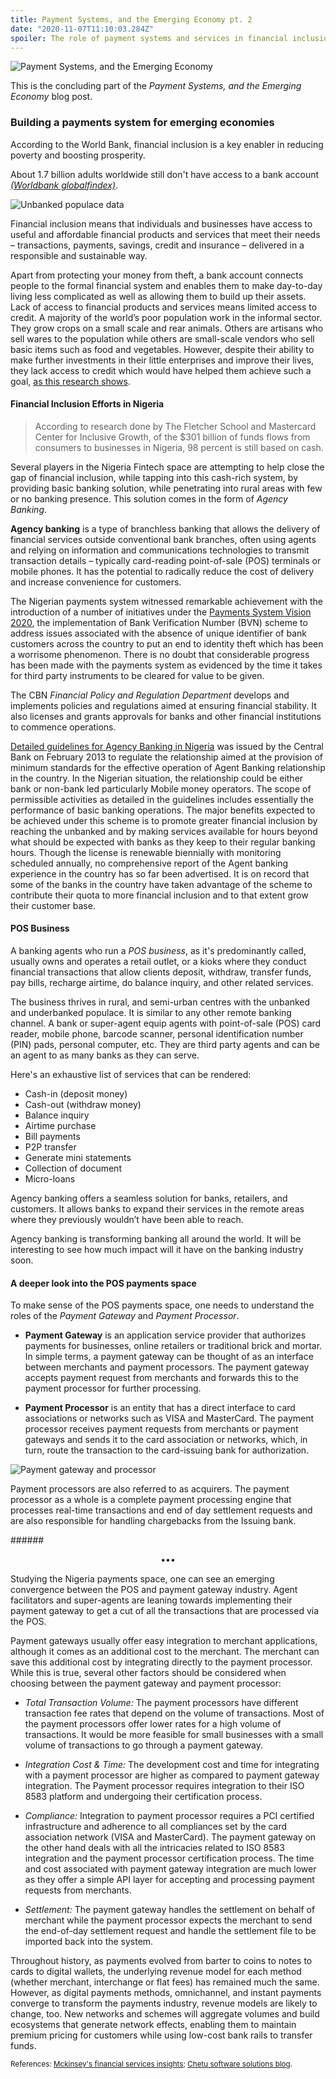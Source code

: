 ```yaml
---
title: Payment Systems, and the Emerging Economy pt. 2
date: "2020-11-07T11:10:03.284Z"
spoiler: The role of payment systems and services in financial inclusion, and as a key infrastructure for economic development.
---
```


![Payment Systems, and the Emerging Economy](./bank-connector.png)

This is the concluding part of the _Payment Systems, and the Emerging Economy_ blog post.


### Building a payments system for emerging economies
According to the World Bank, financial inclusion is a key enabler in reducing poverty and boosting prosperity.

About 1.7 billion adults worldwide still don't have access to a bank account <a href="https://globalfindex.worldbank.org/sites/globalfindex/files/chapters/2017%20Findex%20full%20report_chapter2.pdf" target="_blank" class="read-more">_(Worldbank globalfindex)_</a>.

![Unbanked populace data](./unbanked_data.jpg)

Financial inclusion means that individuals and businesses have access to useful and affordable financial products and services that meet their needs – transactions, payments, savings, credit and insurance – delivered in a responsible and sustainable way.

Apart from protecting your money from theft, a bank account connects people to the formal financial system and enables them to make day-to-day living less complicated as well as allowing them to build up their assets. Lack of access to financial products and services means limited access to credit. A majority of the world’s poor population work in the informal sector. They grow crops on a small scale and rear animals. Others are artisans who sell wares to the population while others are small-scale vendors who sell basic items such as food and vegetables. However, despite their ability to make further investments in their little enterprises and improve their lives, they lack access to credit which would have helped them achieve such a goal, <a href="https://www.cgap.org/research/publication/financial-inclusion-and-development-recent-impact-evidence" target="_blank" >as this research shows</a>.

#### Financial Inclusion Efforts in Nigeria
>According to research done by The Fletcher School and Mastercard Center for Inclusive Growth, of the $301 billion of funds flows from consumers to businesses in Nigeria, 98 percent is still based on cash.

Several players in the Nigeria Fintech space are attempting to help close the gap of financial inclusion, while tapping into this cash-rich system, by providing basic banking solution, while penetrating into rural areas with few or no banking presence. This solution comes in the form of _Agency Banking_.

<b>Agency banking</b> is a type of branchless banking that allows the delivery of financial services outside conventional bank branches, often using agents and relying on information and communications technologies to transmit transaction details – typically card-reading point-of-sale (POS) terminals or mobile phones. It has the potential to radically reduce the cost of delivery and increase convenience for customers.

The Nigerian payments system witnessed remarkable achievement with the introduction of a number of initiatives under the  <a href="https://www.cbn.gov.ng/icps2013/papers/NIGERIA_PAYMENTS_SYSTEM_VISION_2020%5Bv2%5D.pdf" target="_blank" >Payments System Vision 2020</a>,  the implementation of Bank Verification Number (BVN) scheme to address issues associated with the absence of unique identifier of bank customers across the country to put an end to identity theft which has been a worrisome phenomenon. There is no doubt that considerable progress has been made with the payments system as evidenced by the time it takes for third party instruments to be cleared for value to be given.

The CBN _Financial Policy and Regulation Department_ develops and implements policies and regulations aimed at ensuring financial stability. It also licenses and grants approvals for banks and other financial institutions to commence operations.

<a href="https://www.cbn.gov.ng/Out/2013/CCD/GUIDELINES%20FOR%20THE%20REGULATION%20OF%20AGENT%20BANKING%20AND%20AGENT%20BANKING%20RELATIONSHIPS%20IN%20NIGERIA.pdf" target="_blank" >Detailed guidelines for Agency Banking in Nigeria</a> was issued by the Central Bank on February 2013 to regulate the relationship aimed at the provision of minimum standards for the effective operation of Agent Banking relationship in the country. In the Nigerian situation, the relationship could be either bank or non-bank led particularly Mobile money operators. The scope of permissible activities as detailed in the guidelines includes essentially the performance of basic banking operations. The major benefits expected to be achieved under this scheme is to promote greater financial inclusion by reaching the unbanked and by making services available for hours beyond what should be expected with banks as they keep to their regular banking hours. Though the license is renewable biennially with monitoring scheduled annually, no comprehensive report of the Agent banking experience in the country has so far been advertised. It is on record that some of the banks in the country have taken advantage of the scheme to contribute their quota to more financial inclusion and to that extent grow their customer base.

#### POS Business

A banking agents who run a _POS business_, as it's predominantly called, usually owns and operates a retail outlet, or a kioks where they conduct financial transactions that allow clients deposit, withdraw, transfer funds, pay bills, recharge airtime, do balance inquiry, and other related services.

The business thrives in rural, and semi-urban centres with the unbanked and underbanked populace. It is similar to any other remote banking channel. A bank or super-agent equip agents with point-of-sale (POS) card reader, mobile phone, barcode scanner, personal identification number (PIN) pads, personal computer, etc. They are third party agents and can be an agent to as many banks as they can serve.

Here's an exhaustive list of services that can be rendered:

* Cash-in (deposit money)
* Cash-out (withdraw money)
* Balance inquiry
* Airtime purchase
* Bill payments
* P2P transfer
* Generate mini statements
* Collection of document
* Micro-loans

Agency banking offers a seamless solution for banks, retailers, and customers. It allows banks to expand their services in the remote areas where they previously wouldn’t have been able to reach.

Agency banking is transforming banking all around the world. It will be interesting to see how much impact will it have on the banking industry soon.

#### A deeper look into the POS payments space
To make sense of the POS payments space, one needs to understand the roles of the _Payment Gateway_ and _Payment Processor_.

* <b>Payment Gateway</b> is an application service provider that authorizes payments for businesses, online retailers or
traditional brick and mortar. In simple terms, a payment gateway can be thought of as an interface between
merchants and payment processors. The payment gateway accepts payment request from merchants and forwards this to the
payment processor for further processing.

* <b>Payment Processor</b> is an entity that has a direct interface to card associations or networks such as VISA and MasterCard.
The payment processor receives payment requests from merchants or payment gateways and sends it to the card association
or networks, which, in turn, route the transaction to the card-issuing bank for authorization.

![Payment gateway and processor](./payment-gateway-and-processor.png)

Payment processors are also referred to as acquirers. The payment processor as a whole is a complete payment processing
engine that processes real-time transactions and end of day settlement requests and are also responsible for handling
chargebacks from the Issuing bank.

######<p align="center">•••</p>

Studying the Nigeria payments space, one can see an emerging convergence between the POS and payment gateway industry.
Agent facilitators and super-agents are leaning towards implementing their payment gateway to get a cut of all the transactions that are
processed via the POS.

Payment gateways usually offer easy integration to merchant applications, although it comes as an additional cost to the
merchant. The merchant can save this additional cost by integrating directly to the payment processor. While this is
true, several other factors should be considered when choosing between the payment gateway and payment processor:

* _Total Transaction Volume:_ The payment processors have different transaction fee rates that depend on the volume of transactions.
Most of the payment processors offer lower rates for a high volume of transactions. It would be more feasible for small
businesses with a small volume of transactions to go through a payment gateway.

* _Integration Cost & Time:_ The development cost and time for integrating with a payment processor are higher as compared
to payment gateway integration. The Payment processor requires integration to their ISO 8583 platform and undergoing their
certification process.

* _Compliance:_ Integration to payment processor requires a PCI certified infrastructure and adherence to all compliances
set by the card association network (VISA and MasterCard). The payment gateway on the other hand deals with all the intricacies
related to ISO 8583 integration and the payment processor certification process. The time and cost associated with payment gateway
integration are much lower as they offer a simple API layer for accepting and processing payment requests from merchants.

* _Settlement:_ The payment gateway handles the settlement on behalf of merchant while the payment processor expects the
merchant to send the end-of-day settlement request and handle the settlement file to be imported back into the system.

Throughout history, as payments evolved from barter to coins to notes to cards to digital wallets, the underlying revenue
model for each method (whether merchant, interchange or flat fees) has remained much the same. However, as digital payments methods,
omnichannel, and instant payments converge to transform the payments industry, revenue models are likely to change, too.
New networks and schemes will aggregate volumes and build ecosystems that generate network effects, enabling them to maintain
premium pricing for customers while using low-cost bank rails to transfer funds.

<small> References:
<a href="https://www.mckinsey.com/industries/financial-services">
Mckinsey's financial services insights</a>;
<a href="https://www.chetu.com/blogs/finance-2/">Chetu software solutions blog</a>.
</small>
